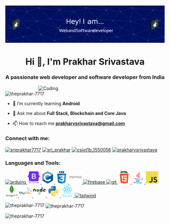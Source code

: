 ![MasterHead](https://github.com/ThePrakhar-7717/ThePrakhar-7717/blob/main/github-banner.png)

<h1 align="center">Hi 👋, I'm Prakhar Srivastava</h1>
<h3 align="center">A passionate web developer and software developer from India</h3>
<img align="right" alt="Coding" width="400" src="https://cdn.dribbble.com/users/1162077/screenshots/3792792/programmer.png">

<p align="left"> <img src="https://komarev.com/ghpvc/?username=theprakhar-7717&label=Profile%20views&color=0e75b6&style=flat" alt="theprakhar-7717" /> </p>

- 🌱 I’m currently learning **Android**

- 💬 Ask me about **Full Stack, Blockchain and Core Java**

- 📫 How to reach me **prakharvsrivastava@gmail.com**

<h3 align="left">Connect with me:</h3>
<p align="left">
<a href="https://linkedin.com/in/sriprakhar7717" target="blank"><img align="center" src="https://raw.githubusercontent.com/rahuldkjain/github-profile-readme-generator/master/src/images/icons/Social/linked-in-alt.svg" alt="sriprakhar7717" height="30" width="40" /></a>
<a href="https://www.codechef.com/users/sri_prakhar" target="blank"><img align="center" src="https://cdn.jsdelivr.net/npm/simple-icons@3.1.0/icons/codechef.svg" alt="sri_prakhar" height="30" width="40" /></a>
<a href="https://www.hackerrank.com/csiot1b_1550056" target="blank"><img align="center" src="https://raw.githubusercontent.com/rahuldkjain/github-profile-readme-generator/master/src/images/icons/Social/hackerrank.svg" alt="csiot1b_1550056" height="30" width="40" /></a>
<a href="https://www.leetcode.com/prakharvsrivastava" target="blank"><img align="center" src="https://raw.githubusercontent.com/rahuldkjain/github-profile-readme-generator/master/src/images/icons/Social/leet-code.svg" alt="prakharvsrivastava" height="30" width="40" /></a>
</p>

<h3 align="left">Languages and Tools:</h3>
<p align="left"> <a href="https://www.arduino.cc/" target="_blank" rel="noreferrer"> <img src="https://cdn.worldvectorlogo.com/logos/arduino-1.svg" alt="arduino" width="40" height="40"/> </a> <a href="https://getbootstrap.com" target="_blank" rel="noreferrer"> <img src="https://raw.githubusercontent.com/devicons/devicon/master/icons/bootstrap/bootstrap-plain-wordmark.svg" alt="bootstrap" width="40" height="40"/> </a> <a href="https://www.cprogramming.com/" target="_blank" rel="noreferrer"> <img src="https://raw.githubusercontent.com/devicons/devicon/master/icons/c/c-original.svg" alt="c" width="40" height="40"/> </a> <a href="https://www.w3schools.com/css/" target="_blank" rel="noreferrer"> <img src="https://raw.githubusercontent.com/devicons/devicon/master/icons/css3/css3-original-wordmark.svg" alt="css3" width="40" height="40"/> </a> <a href="https://expressjs.com" target="_blank" rel="noreferrer"> <img src="https://raw.githubusercontent.com/devicons/devicon/master/icons/express/express-original-wordmark.svg" alt="express" width="40" height="40"/> </a> <a href="https://firebase.google.com/" target="_blank" rel="noreferrer"> <img src="https://www.vectorlogo.zone/logos/firebase/firebase-icon.svg" alt="firebase" width="40" height="40"/> </a> <a href="https://git-scm.com/" target="_blank" rel="noreferrer"> <img src="https://www.vectorlogo.zone/logos/git-scm/git-scm-icon.svg" alt="git" width="40" height="40"/> </a> <a href="https://www.w3.org/html/" target="_blank" rel="noreferrer"> <img src="https://raw.githubusercontent.com/devicons/devicon/master/icons/html5/html5-original-wordmark.svg" alt="html5" width="40" height="40"/> </a> <a href="https://www.java.com" target="_blank" rel="noreferrer"> <img src="https://raw.githubusercontent.com/devicons/devicon/master/icons/java/java-original.svg" alt="java" width="40" height="40"/> </a> <a href="https://developer.mozilla.org/en-US/docs/Web/JavaScript" target="_blank" rel="noreferrer"> <img src="https://raw.githubusercontent.com/devicons/devicon/master/icons/javascript/javascript-original.svg" alt="javascript" width="40" height="40"/> </a> <a href="https://www.mongodb.com/" target="_blank" rel="noreferrer"> <img src="https://raw.githubusercontent.com/devicons/devicon/master/icons/mongodb/mongodb-original-wordmark.svg" alt="mongodb" width="40" height="40"/> </a> <a href="https://www.mysql.com/" target="_blank" rel="noreferrer"> <img src="https://raw.githubusercontent.com/devicons/devicon/master/icons/mysql/mysql-original-wordmark.svg" alt="mysql" width="40" height="40"/> </a> <a href="https://nodejs.org" target="_blank" rel="noreferrer"> <img src="https://raw.githubusercontent.com/devicons/devicon/master/icons/nodejs/nodejs-original-wordmark.svg" alt="nodejs" width="40" height="40"/> </a> <a href="https://www.python.org" target="_blank" rel="noreferrer"> <img src="https://raw.githubusercontent.com/devicons/devicon/master/icons/python/python-original.svg" alt="python" width="40" height="40"/> </a> <a href="https://reactjs.org/" target="_blank" rel="noreferrer"> <img src="https://raw.githubusercontent.com/devicons/devicon/master/icons/react/react-original-wordmark.svg" alt="react" width="40" height="40"/> </a> <a href="https://tailwindcss.com/" target="_blank" rel="noreferrer"> <img src="https://www.vectorlogo.zone/logos/tailwindcss/tailwindcss-icon.svg" alt="tailwind" width="40" height="40"/> </a> </p>

<p><img align="left" src="https://github-readme-stats.vercel.app/api/top-langs?username=theprakhar-7717&show_icons=true&locale=en&layout=compact" alt="theprakhar-7717" /></p>

<p>&nbsp;<img align="center" src="https://github-readme-stats.vercel.app/api?username=theprakhar-7717&show_icons=true&locale=en" alt="theprakhar-7717" /></p>

<p><img align="center" src="https://github-readme-streak-stats.herokuapp.com/?user=theprakhar-7717&" alt="theprakhar-7717" /></p>
